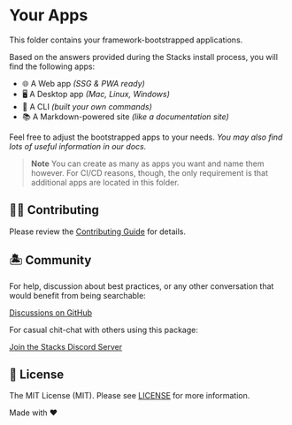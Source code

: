 # Your Apps

This folder contains your framework-bootstrapped applications.

Based on the answers provided during the Stacks install process, you will find the following apps:

- 🌐 A Web app _(SSG & PWA ready)_
- 🖥️ A Desktop app _(Mac, Linux, Windows)_
- 🤖 A CLI _(built your own commands)_
- 📚 A Markdown-powered site _(like a documentation site)_

Feel free to adjust the bootstrapped apps to your needs. _You may also find lots of useful information in our docs._

> **Note**
> You can create as many as apps you want and name them however. For CI/CD reasons, though, the only requirement is that additional apps are located in this folder.

## 💪🏼 Contributing

Please review the [Contributing Guide](https://github.com/stacksjs/contributing) for details.

## 🏝 Community

For help, discussion about best practices, or any other conversation that would benefit from being searchable:

[Discussions on GitHub](https://github.com/stacksjs/stacks/discussions)

For casual chit-chat with others using this package:

[Join the Stacks Discord Server](https://discord.ow3.org)

## 📄 License

The MIT License (MIT). Please see [LICENSE](../LICENSE.md) for more information.

Made with ❤️
